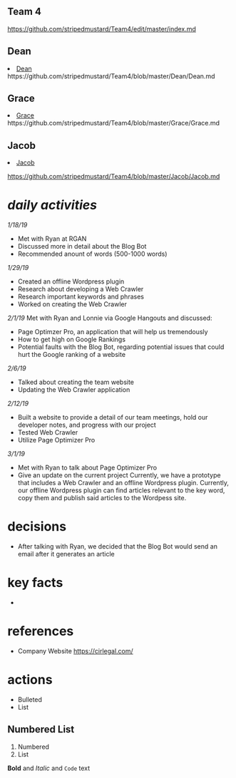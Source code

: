 ## Team 4
https://github.com/stripedmustard/Team4/edit/master/index.md

## Dean
<!DOCTYPE html>
<html>
<body>
  <li><a href="dean">Dean</a></li>  
	</body>
	</html>
	  https://github.com/stripedmustard/Team4/blob/master/Dean/Dean.md
	
## Grace
<html>
<body>
	<li><a href="#grace">Grace</a></li>
	
</body>
</html>
https://github.com/stripedmustard/Team4/blob/master/Grace/Grace.md

## Jacob
<html>
<body>
	<li><a href="#jacob">Jacob</a></li>
 
</body>
</html>

https://github.com/stripedmustard/Team4/blob/master/Jacob/Jacob.md

# _daily activities_
_1/18/19_
- Met with Ryan at RGAN
- Discussed more in detail about the Blog Bot
- Recommended anount of words (500-1000 words)
	

_1/29/19_
- Created an offline Wordpress plugin
- Research about developing a Web Crawler
- Research important keywords and phrases 
- Worked on creating the Web Crawler

_2/1/19_
Met with Ryan and Lonnie via Google Hangouts and discussed:
- Page Optimzer Pro, an application that will help us tremendously
- How to get high on Google Rankings
- Potential faults with the Blog Bot, regarding potential issues that could hurt the Google ranking of a website

_2/6/19_
- Talked about creating the team website
- Updating the Web Crawler application

	
_2/12/19_
- Built a website to provide a detail of our team meetings, hold our developer notes, and progress with our project
- Tested Web Crawler
- Utilize Page Optimizer Pro



_3/1/19_
- Met with Ryan to talk about Page Optimizer Pro
- Give an update on the current project
Currently, we have a prototype that includes a Web Crawler and an offline Wordpress plugin. Currently, our offline Wordpress plugin can find articles relevant to the key word, copy them and publish said articles to the Wordpess site. 






# decisions
- After talking with Ryan, we decided that the Blog Bot would send an email after it generates an article
# key facts
- 

# references
- Company Website https://cirlegal.com/

# actions



- Bulleted
- List


## Numbered List
1. Numbered
2. List




**Bold** and _Italic_ and `Code` text
